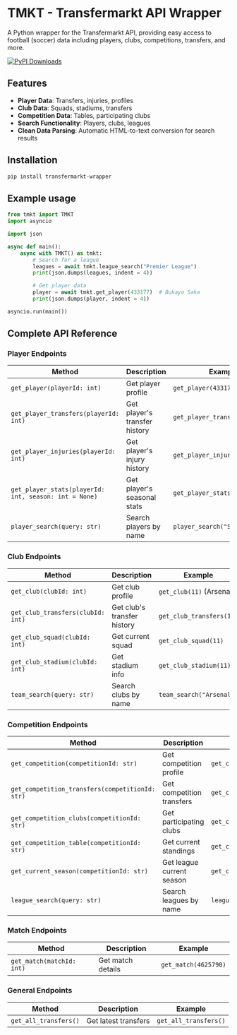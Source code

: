 # TMKT - Transfermarkt API Wrapper

A Python wrapper for the Transfermarkt API, providing easy access to football (soccer) data including players, clubs, competitions, transfers, and more.

[![PyPI Downloads](https://static.pepy.tech/badge/transfermarkt-wrapper)](https://pepy.tech/projects/transfermarkt-wrapper)

## Features

- **Player Data**: Transfers, injuries, profiles
- **Club Data**: Squads, stadiums, transfers
- **Competition Data**: Tables, participating clubs
- **Search Functionality**: Players, clubs, leagues
- **Clean Data Parsing**: Automatic HTML-to-text conversion for search results

## Installation

```bash
pip install transfermarkt-wrapper
```

## Example usage

```py
from tmkt import TMKT
import asyncio

import json

async def main():
    async with TMKT() as tmkt:
        # Search for a league
        leagues = await tmkt.league_search("Premier League")
        print(json.dumps(leagues, indent = 4))

        # Get player data
        player = await tmkt.get_player(433177)  # Bukayo Saka
        print(json.dumps(player, indent = 4))

asyncio.run(main())
```

## Complete API Reference

### Player Endpoints

| Method | Description | Example |
|--------|-------------|---------|
| `get_player(playerId: int)` | Get player profile | `get_player(433177)` |
| `get_player_transfers(playerId: int)` | Get player's transfer history | `get_player_transfers(433177)` |
| `get_player_injuries(playerId: int)` | Get player's injury history | `get_player_injuries(433177)` |
| `get_player_stats(playerId: int, season: int = None)` | Get player's seasonal stats | `get_player_stats(262749)` |
| `player_search(query: str)` | Search players by name | `player_search("Saka")` |

### Club Endpoints

| Method | Description | Example |
|--------|-------------|---------|
| `get_club(clubId: int)` | Get club profile | `get_club(11)` (Arsenal) |
| `get_club_transfers(clubId: int)` | Get club's transfer history | `get_club_transfers(11)` |
| `get_club_squad(clubId: int)` | Get current squad | `get_club_squad(11)` |
| `get_club_stadium(clubId: int)` | Get stadium info | `get_club_stadium(11)` |
| `team_search(query: str)` | Search clubs by name | `team_search("Arsenal")` |

### Competition Endpoints

| Method | Description | Example |
|--------|-------------|---------|
| `get_competition(competitionId: str)` | Get competition profile | `get_competition("GB1")` |
| `get_competition_transfers(competitionId: str)` | Get competition transfers | `get_competition_transfers("GB1")` |
| `get_competition_clubs(competitionId: str)` | Get participating clubs | `get_competition_clubs("GB1")` |
| `get_competition_table(competitionId: str)` | Get current standings | `get_competition_table("GB1")` |
| `get_current_season(competitionId: str)` | Get league current season | `get_current_season("GB1")` |
| `league_search(query: str)` | Search leagues by name | `league_search("Premier League")` |

### Match Endpoints

| Method | Description | Example |
|--------|-------------|---------|
| `get_match(matchId: int)` | Get match details | `get_match(4625790)` |

### General Endpoints

| Method | Description | Example |
|--------|-------------|---------|
| `get_all_transfers()` | Get latest transfers | `get_all_transfers()` |
